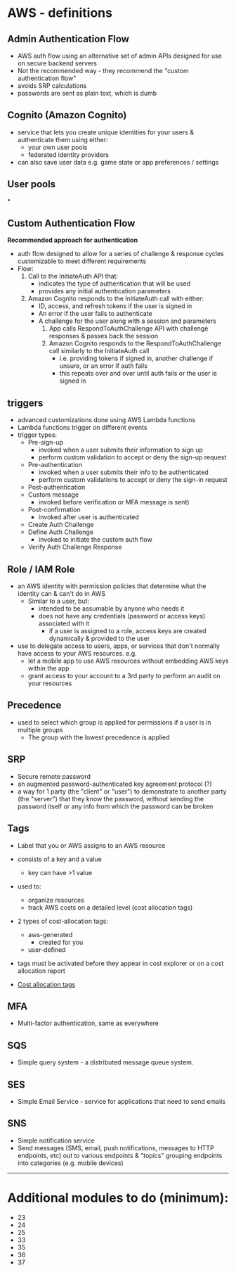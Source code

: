# AWS - definitions

## Admin Authentication Flow

-   AWS auth flow using an alternative set of admin APIs designed for use on secure backend servers
-   Not the recommended way - they recommend the "custom authentication flow"
-   avoids SRP calculations
-   passwords are sent as plain text, which is dumb

## Cognito (Amazon Cognito)

-   service that lets you create unique identities for your users & authenticate them using either:
    -   your own user pools
    -   federated identity providers
-   can also save user data e.g. game state or app preferences / settings

## User pools

\*

## Custom Authentication Flow

**Recommended approach for authentication**

-   auth flow designed to allow for a series of challenge & response cycles customizable to meet different requirements
-   Flow:
    1.  Call to the InitiateAuth API that:
        -   indicates the type of authentication that will be used
        -   provides any initial authentication parameters
    2.  Amazon Cognito responds to the InitiateAuth call with either:
        -   ID, access, and refresh tokens if the user is signed in
        -   An error if the user fails to authenticate
        -   A challenge for the user along with a session and parameters
            1.  App calls RespondToAuthChallenge API with challenge responses & passes back the session
            2.  Amazon Cognito responds to the RespondToAuthChallenge call similarly to the InitiateAuth call
                -   i.e. providing tokens if signed in, another challenge if unsure, or an error if auth fails
                -   this repeats over and over until auth fails or the user is signed in

## triggers

-   advanced customizations done using AWS Lambda functions
-   Lambda functions trigger on different events
-   trigger types:
    -   Pre-sign-up
        -   invoked when a user submits their information to sign up
        -   perform custom validation to accept or deny the sign-up request
    -   Pre-authentication
        -   invoked when a user submits their info to be authenticated
        -   perform custom validations to accept or deny the sign-in request
    -   Post-authentication
    -   Custom message
        -   invoked before verification or MFA message is sent)
    -   Post-confirmation
        -   invoked after user is authenticated
    -   Create Auth Challenge
    -   Define Auth Challenge
        -   invoked to initiate the custom auth flow
    -   Verify Auth Challenge Response

## Role / IAM Role

-   an AWS identity with permission policies that determine what the identity can & can't do in AWS
    -   Similar to a user, but:
        -   intended to be assumable by anyone who needs it
        -   does not have any credentials (password or access keys) associated with it
            -   if a user is assigned to a role, access keys are created dynamically & provided to the user
-   use to delegate access to users, apps, or services that don't normally have access to your AWS resources. e.g.
    -   let a mobile app to use AWS resources without embedding AWS keys within the app
    -   grant access to your account to a 3rd party to perform an audit on your resources

## Precedence

-   used to select which group is applied for permissions if a user is in multiple groups
    -   The group with the lowest precedence is applied

## SRP

-   Secure remote password
-   an augmented password-authenticated key agreement protocol (?)
-   a way for 1 party (the "client" or "user") to demonstrate to another party (the "server") that they know the password, without sending the password itself or any info from which the password can be broken

## Tags

-   Label that you or AWS assigns to an AWS resource
-   consists of a key and a value
    -   key can have >1 value
-   used to:
    -   organize resources
    -   track AWS costs on a detailed level (cost allocation tags)
-   2 types of cost-allocation tags:
    -   aws-generated
        -   created for you
    -   user-defined
-   tags must be activated before they appear in cost explorer or on a cost allocation report

-   [Cost allocation tags](http://docs.aws.amazon.com/awsaccountbilling/latest/aboutv2/cost-alloc-tags.html)

## MFA

-   Multi-factor authentication, same as everywhere

## SQS

-   Simple query system - a distributed message queue system.

## SES

-   Simple Email Service - service for applications that need to send emails

## SNS

-   Simple notification service
-   Send messages (SMS, email, push notifications, messages to HTTP endpoints, etc)
    out to various endpoints & "topics" grouping endpoints into categories (e.g. mobile devices)

---

# Additional modules to do (minimum):

-   23
-   24
-   25
-   33
-   35
-   36
-   37
